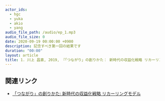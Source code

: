 ```yaml
---
actor_ids:
  - hgc
  - yuka
  - akio
  - yang
audio_file_path: /audio/ep_1.mp3
audio_file_size: 0
date: 2020-09-19 00:00:00 +0900
description: 記念すべき第一回の結果です
duration: "00:00"
layout: article
title: 1. 川上 昌直, 2019, 『「つながり」の創りかた： 新時代の収益化戦略 リカーリングモデル』
---
```


## 関連リンク

- [「つながり」の創りかた: 新時代の収益化戦略 リカーリングモデル](https://amzn.to/3mE5AYg)
